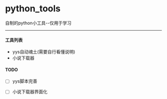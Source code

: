 # python_tools
自制的python小工具--仅用于学习

---

#### 工具列表

- yys自动魂土(需要自行看懂说明)
- 小说下载器



#### TODO

- [ ] yys脚本完善

- [ ] 小说下载器界面化
